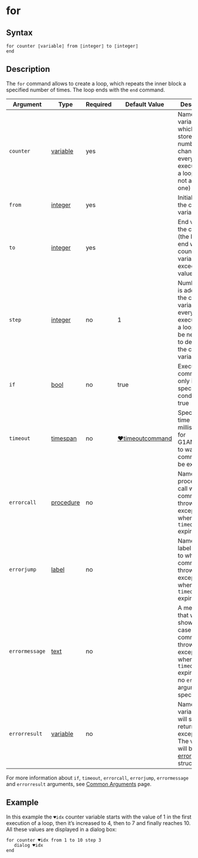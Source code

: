 # for

## Syntax

```G1ANT
for counter ⟦variable⟧ from ⟦integer⟧ to ⟦integer⟧
end
```

## Description

The `for` command allows to create a loop, which repeats the inner block a specified number of times. The loop ends with the `end` command.

| Argument | Type | Required | Default Value | Description |
| -------- | ---- | -------- | ------------- | ----------- |
|`counter`| [variable](../../G1ANT.Language/Structures/VariableStructure.md) | yes |  | Name of a variable, which will store a number that changes with every execution of a loop (if it's not an infinite one) |
|`from`| [integer](../../G1ANT.Language/Structures/IntegerStructure.md) | yes |  | Initial value of the counter variable |
|`to`| [integer](../../G1ANT.Language/Structures/IntegerStructure.md) | yes |  | End value of the counter (the loop will end when the counter variable exceeds this value) |
|`step`| [integer](../../G1ANT.Language/Structures/IntegerStructure.md) | no | 1 | Number that is added to the counter variable with every execution of a loop (can be negative to decrease the counter variable) |
| `if`           | [bool](../../G1ANT.Language/Structures/BooleanStructure.md) | no       | true                                                        | Executes the command only if a specified condition is true   |
| `timeout`      | [timespan](../../G1ANT.Language/Structures/TimeSpanStructure.md) | no       | [♥timeoutcommand](../../../appendices/common-arguments.md) | Specifies time in milliseconds for G1ANT.Robot to wait for the command to be executed |
| `errorcall`    | [procedure](../../G1ANT.Language/Structures/ProcedureStructure.md) | no       |                                                             | Name of a procedure to call when the command throws an exception or when a given `timeout` expires |
| `errorjump`    | [label](../../G1ANT.Language/Structures/LabelStructure.md) | no       |                                                             | Name of the label to jump to when the command throws an exception or when a given `timeout` expires |
| `errormessage` | [text](../../G1ANT.Language/Structures/TextStructure.md) | no       |                                                             | A message that will be shown in case the command throws an exception or when a given `timeout` expires, and no `errorjump` argument is specified |
| `errorresult`  | [variable](../../G1ANT.Language/Structures/VariableStructure.md) | no       |                                                             | Name of a variable that will store the returned exception. The variable will be of [error](../../G1ANT.Language/Structures/ErrorStructure.md) structure  |

For more information about `if`, `timeout`, `errorcall`, `errorjump`, `errormessage` and `errorresult` arguments, see [Common Arguments](../../../appendices/common-arguments.md) page.

## Example

In this example the `♥idx` counter variable starts with the value of 1 in the first execution of a loop, then it’s increased to 4, then to 7 and finally reaches 10. All these values are displayed in a dialog box:

```G1ANT
for counter ♥idx from 1 to 10 step 3
   dialog ♥idx
end
```
